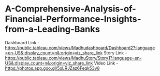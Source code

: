 # A-Comprehensive-Analysis-of-Financial-Performance-Insights-from-a-Leading-Banks
Dashboard Link - https://public.tableau.com/views/Madhudashboard/Dashboard2?:language=en-US&:display_count=n&:origin=viz_share_link
Story Link - https://public.tableau.com/views/MadhuStory/Story1?:language=en-US&:display_count=n&:origin=viz_share_link
Video Link - https://photos.app.goo.gl/5oLRJZaz6Feqk53v8
